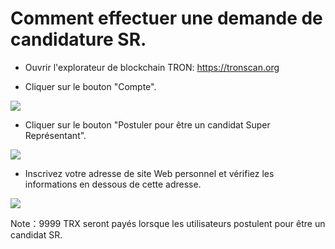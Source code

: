 # Comment effectuer une demande de candidature SR.

+ Ouvrir l'explorateur de blockchain TRON: https://tronscan.org

+ Cliquer sur le bouton "Compte".

![](https://raw.githubusercontent.com/ybhgenius/Documentation/master/images/Blockchain-Explorer/竞选超级代表/点击账户.jpg)

+ Cliquer sur le bouton "Postuler pour être un candidat Super Représentant".

![](https://raw.githubusercontent.com/ybhgenius/Documentation/master/images/Blockchain-Explorer/竞选超级代表/申请成为超级代表候选.jpg)

+ Inscrivez votre adresse de site Web personnel et vérifiez les informations en dessous de cette adresse.

![](https://raw.githubusercontent.com/ybhgenius/Documentation/master/images/Blockchain-Explorer/竞选超级代表/填写网站地址并勾选.jpg)

Note：9999 TRX seront payés lorsque les utilisateurs postulent pour être un candidat SR.